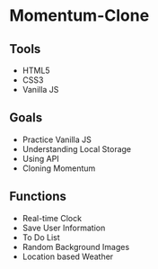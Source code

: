 # Momentum-Clone

## Tools
* HTML5 <br>
* CSS3 <br>
* Vanilla JS

## Goals
* Practice Vanilla JS <br>
* Understanding Local Storage <br>
* Using API <br>
* Cloning Momentum

## Functions
* Real-time Clock <br>
* Save User Information <br>
* To Do List <br>
* Random Background Images <br>
* Location based Weather


